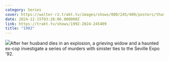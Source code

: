 ```yaml
---
category: Series
cover: https://walter-r2.trakt.tv/images/shows/000/245/409/posters/thumb/ad0f79baa5.jpg.webp
date: 2024-12-15T03:28:06.000000Z
link: https://trakt.tv/shows/1992-2024-245409
title: "1992"
---
```


![](https://walter-r2.trakt.tv/images/shows/000/245/409/fanarts/thumb/09847f5bc8.jpg)After her husband dies in an explosion, a grieving widow and a haunted ex-cop investigate a series of murders with sinister ties to the Seville Expo '92.
